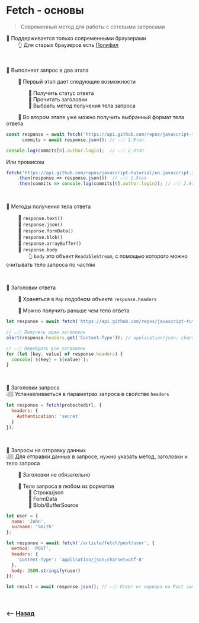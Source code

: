 # Fetch - основы
> Современный метод для работы с сетевыми запросами

🛑 Поддерживается только современными браузерами   
&emsp;&emsp; 👆 Для старых браузеров есть <a href="https://www.npmjs.com/package/fetch-polyfill">Полифил</a>

<br>

💠 Выполняет запрос в два этапа

&emsp;&emsp; 🔹 Первый этап дает следующие возможности

&emsp;&emsp;&emsp;&emsp; 🎯 Получить статус ответа  
&emsp;&emsp;&emsp;&emsp; 🎯 Прочитать заголовки  
&emsp;&emsp;&emsp;&emsp; 🎯 Выбрать метод получения тела запроса

&emsp;&emsp; 🔹 Во втором этапе уже можно получить выбранный формат тела ответа

```javascript
const response = await fetch('https://api.github.com/repos/javascript-tutorial/en.javascript.info/commits'),
      commits = await response.json(); // 👉🏼 1.Этап

console.log(commits[0].author.login);  // 👉🏼 2.Этап
```
Или промисом
```javascript
fetch('https://api.github.com/repos/javascript-tutorial/en.javascript.info/commits')
    .then(response => response.json())  // 👉🏼 1.Этап
    .then(commits => console.log(commits[0].author.login)); // 👉🏼 2.Этап
```

<br>

💠 Методы получения тела ответа

&emsp;&emsp; 🎯 `response.text()`  
&emsp;&emsp; 🎯 `response.json()`  
&emsp;&emsp; 🎯 `response.formData()`  
&emsp;&emsp; 🎯 `response.blob()`  
&emsp;&emsp; 🎯 `response.arrayBuffer()`    
&emsp;&emsp; 🎯 `response.body`  
&emsp;&emsp;&emsp;&emsp; 👆 `body` это объект `ReadableStream`, с помощью которого можно считывать тело запроса по частям   

<br>

💠 Заголовки ответа

&emsp;&emsp; 🔹 Храняться в `Map` подобном объекте `response.headers`

&emsp;&emsp; 🔹 Можно получить раньше чем тело ответа

```javascript
let response = await fetch('https://api.github.com/repos/javascript-tutorial/en.javascript.info/commits');

// 👉🏼 Получить один заголовок
alert(response.headers.get('Content-Type')); // application/json; charset=utf-8

// 👉🏼 Перебрать все заголовки
for (let [key, value] of response.headers) {
  console(`${key} = ${value}`);
}
```

<br>

💠 Заголовки запроса  
👆🏽 Устанавливаеться в параметрах запроса в свойстве `headers`

```javascript
let response = fetch(protectedUrl, {
  headers: {
    Authentication: 'secret'
  }
});
```

<br>

💠 Запросы на отправку данных  
👆🏽 Для отправки данных в запросе, нужно указать метод, заголовки и тело запроса

&emsp;&emsp; 🔹 Заголовки не обязательно  

&emsp;&emsp; 🔹 Тело запроса в любом из форматов  
&emsp;&emsp;&emsp;&emsp; 🎯 Строка/json    
&emsp;&emsp;&emsp;&emsp; 🎯 FormData  
&emsp;&emsp;&emsp;&emsp; 🎯 Blob/BufferSource

```javascript
let user = {
  name: 'John',
  surname: 'Smith'
};

let response = await fetch('/article/fetch/post/user', {
  method: 'POST',
  headers: {
    'Content-Type': 'application/json;charset=utf-8'
  },
  body: JSON.stringify(user)
});

let result = await response.json(); // 👉🏼 Ответ от сервера на Post запрос
```

<br>

### ⟵ **<a href="../../readme.md">Назад</a>**